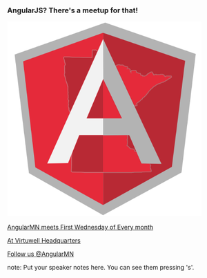###  AngularJS? There's a meetup for that!

<img src="img/angularmn-2.png" style="height: 450px;"/>

[AngularMN meets First Wednesday of Every month](https://www.meetup.com/AngularMN)

[At Virtuwell Headquarters](http://bit.ly/1sz3Qib)

[Follow us @AngularMN](https://www.twitter.com/AngularMN)

note:
    Put your speaker notes here.
    You can see them pressing 's'.
